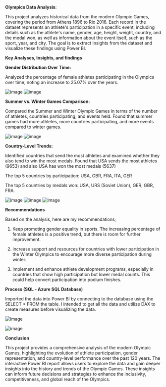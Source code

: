 **Olympics Data Analysis**:

This project analyzes historical data from the modern Olympic Games, covering the period from Athens 1896 to Rio 2016. Each record in the dataset represents an athlete's participation in a specific event, including details such as the athlete's name, gender, age, height, weight, country, and the medal won, as well as information about the event itself, such as the sport, year, and city. The goal is to extract insights from the dataset and visualize these findings using Power BI.

**Key Analyses, Insights, and findings**

**Gender Distribution Over Time:**

Analyzed the percentage of female athletes participating in the Olympics over time, noting an increase to 25.07% over the years.

  ![image](https://github.com/user-attachments/assets/a8a4b499-b7e0-4664-8753-f3c44aef58a2)
  ![image](https://github.com/user-attachments/assets/5fcb0ecb-c943-4f54-9546-302ee6e6b118)



**Summer vs. Winter Games Comparison:**

Compared the Summer and Winter Olympic Games in terms of the number of athletes, countries participating, and events held. Found that summer games had more athletes, more countries participating, and more events compared to winter games.

![image](https://github.com/user-attachments/assets/28f140be-42a4-4956-b3f1-301b15a67bb8)
![image](https://github.com/user-attachments/assets/2d20e13a-4133-4a89-8566-42f5b1d7d40d)

**Country-Level Trends:**

Identified countries that send the most athletes and examined whether they also tend to win the most medals. Found that USA sends the most athletes (9653) and also USA has won the most medals (5637)

The top 5 countries by participation: USA, GBR, FRA, ITA, GER

The top 5 countries by medals won: USA, URS (Soviet Union), GER, GBR, FRA.
    
![image](https://github.com/user-attachments/assets/09c3dc1a-819a-4e19-936a-2788fa84b519) 
![image](https://github.com/user-attachments/assets/fb3429fb-3666-4560-b510-f0875a9ae1f0)
![image](https://github.com/user-attachments/assets/94272658-a26a-4cab-aa3a-43c4cbe896a5)          


**Recommendations**

Based on the analysis, here are my recommendations;

1.	Keep promoting gender equality in sports. The increasing percentage of female athletes is a positive trend, but there is room for further improvement.
   
2.	Increase support and resources for countries with lower participation in the Winter Olympics to encourage more diverse participation during winter.
   
3.	Implement and enhance athlete development programs, especially in countries that show high participation but lower medal counts. This could help convert participation into podium finishes.

**Process (SQL - Azure SQL Database)**

Imported the data into Power BI by connecting to the database using the SELECT * FROM the table. I intended to get all the data and utilize DAX to create measures before visualizing the data. 

![image](https://github.com/user-attachments/assets/38c3fb30-9e32-4251-838b-d89c1ea8866a)

![image](https://github.com/user-attachments/assets/a2003f8f-c086-45a9-b199-530465937a13)

**Conclusion**

This project provides a comprehensive analysis of the modern Olympic Games, highlighting the evolution of athlete participation, gender representation, and country-level performance over the past 120 years. The interactive Power BI report allows users to explore the data and gain deeper insights into the history and trends of the Olympic Games. These insights can inform future decisions and strategies to enhance the inclusivity, competitiveness, and global reach of the Olympics.


